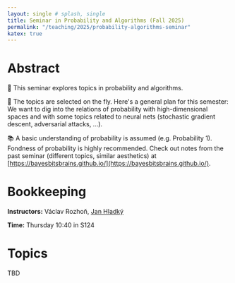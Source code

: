 ```yaml
---
layout: single # splash, single
title: Seminar in Probability and Algorithms (Fall 2025)
permalink: "/teaching/2025/probability-algorithms-seminar"
katex: true
---
```


# Abstract

🔭 This seminar explores topics in probability and algorithms.

📐 The topics are selected on the fly. Here's a general plan for this semester: We want to dig into the relations of probability with high-dimensional spaces and with some topics related to neural nets (stochastic gradient descent, adversarial attacks, ...).

📚 A basic understanding of probability is assumed (e.g. Probability 1). Fondness of probability is highly recommended. Check out notes from the past seminar (different topics, similar aesthetics) at [https://bayesbitsbrains.github.io/](https://bayesbitsbrains.github.io/).

# Bookkeeping

**Instructors:** Václav Rozhoň, [Jan Hladký](https://www.cs.cas.cz/~hladky/)

**Time:** Thursday 10:40 in S124

# Topics

TBD